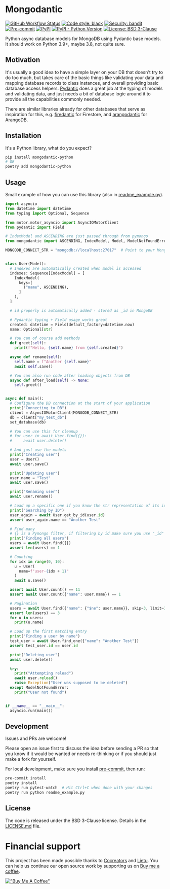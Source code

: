 # Mongodantic

[![GitHub Workflow Status](https://img.shields.io/github/actions/workflow/status/cocreators-ee/mongodantic/publish.yaml)](https://github.com/cocreators-ee/mongodantic/actions/workflows/publish.yaml)
[![Code style: black](https://img.shields.io/badge/code%20style-black-000000.svg)](https://github.com/psf/black)
[![Security: bandit](https://img.shields.io/badge/security-bandit-green.svg)](https://github.com/PyCQA/bandit)
[![Pre-commit](https://img.shields.io/badge/pre--commit-enabled-brightgreen?logo=pre-commit&logoColor=white)](https://github.com/cocreators-ee/mongodantic/blob/master/.pre-commit-config.yaml)
[![PyPI](https://img.shields.io/pypi/v/mongodantic-python)](https://pypi.org/project/mongodantic-python/)
[![PyPI - Python Version](https://img.shields.io/pypi/pyversions/mongodantic-python)](https://pypi.org/project/mongodantic-python/)
[![License: BSD 3-Clause](https://img.shields.io/badge/License-BSD%203--Clause-blue.svg)](https://opensource.org/licenses/BSD-3-Clause)

Python async database models for MongoDB using Pydantic base models. It should work on Python 3.9+, maybe 3.8, not quite
sure.

## Motivation

It's usually a good idea to have a simple layer on your DB that doesn't try to do too much, but takes care of the basic
things like validating your data and mapping database records to class instances, and overall providing basic database
access helpers. [Pydantic](https://docs.pydantic.dev) does a great job at the typing of models and validating data, and
just needs a bit of database logic around it to provide all the capabilities commonly needed.

There are similar libraries already for other databases that serve as inspiration for this,
e.g. [firedantic](http://github.com/ioxiocom/firedantic) for Firestore,
and [arangodantic](https://github.com/ioxiocom/arangodantic) for ArangoDB.

## Installation

It's a Python library, what do you expect?

```bash
pip install mongodantic-python
# OR
poetry add mongodantic-python
```

## Usage

Small example of how you can use this library (also in [readme_example.py](./readme_example.py)).

```python
import asyncio
from datetime import datetime
from typing import Optional, Sequence

from motor.motor_asyncio import AsyncIOMotorClient
from pydantic import Field

# IndexModel and ASCENDING are just passed through from pymongo
from mongodantic import ASCENDING, IndexModel, Model, ModelNotFoundError, set_database

MONGODB_CONNECT_STR = "mongodb://localhost:27017"  # Point to your MongoDB server


class User(Model):
  # Indexes are automatically created when model is accessed
  indexes: Sequence[IndexModel] = [
    IndexModel(
      keys=[
        ("name", ASCENDING),
      ]
    ),
  ]

  # id properly is automatically added - stored as _id in MongoDB

  # Pydantic typing + Field usage works great
  created: datetime = Field(default_factory=datetime.now)
  name: Optional[str]

  # You can of course add methods
  def greet(self):
    print(f"Hello, {self.name} from {self.created}")

  async def rename(self):
    self.name = f"Another {self.name}"
    await self.save()

  # You can also run code after loading objects from DB
  async def after_load(self) -> None:
    self.greet()


async def main():
  # Configure the DB connection at the start of your application
  print("Connecting to DB")
  client = AsyncIOMotorClient(MONGODB_CONNECT_STR)
  db = client["my_test_db"]
  set_database(db)

  # You can use this for cleanup
  # for user in await User.find({}):
  #     await user.delete()

  # And just use the models
  print("Creating user")
  user = User()
  await user.save()

  print("Updating user")
  user.name = "Test"
  await user.save()

  print("Renaming user")
  await user.rename()

  # Load up a specific one if you know the str representation of its id
  print("Searching by ID")
  user_again = await User.get_by_id(user.id)
  assert user_again.name == "Another Test"

  # Find many
  # {} is a Pymongo filter, if filtering by id make sure you use "_id" key and ObjectId() for value
  print("Finding all users")
  users = await User.find({})
  assert len(users) == 1

  # Counting
  for idx in range(0, 10):
    u = User(
      name=f"user-{idx + 1}"
    )
    await u.save()

  assert await User.count() == 11
  assert await User.count({"name": user.name}) == 1

  # Pagination
  users = await User.find({"name": {"$ne": user.name}}, skip=3, limit=3)
  assert len(users) == 3
  for u in users:
    print(u.name)

  # Load up the first matching entry
  print("Finding a user by name")
  test_user = await User.find_one({"name": "Another Test"})
  assert test_user.id == user.id

  print("Deleting user")
  await user.delete()

  try:
    print("Attempting reload")
    await user.reload()
    raise Exception("User was supposed to be deleted")
  except ModelNotFoundError:
    print("User not found")


if __name__ == "__main__":
  asyncio.run(main())
```

## Development

Issues and PRs are welcome!

Please open an issue first to discuss the idea before sending a PR so that you know if it would be wanted or needs
re-thinking or if you should just make a fork for yourself.

For local development, make sure you install [pre-commit](https://pre-commit.com/#install), then run:

```bash
pre-commit install
poetry install
poetry run pytest-watch  # Hit Ctrl+C when done with your changes
poetry run python readme_example.py
```

## License

The code is released under the BSD 3-Clause license. Details in the [LICENSE.md](./LICENSE.md) file.

# Financial support

This project has been made possible thanks to [Cocreators](https://cocreators.ee) and [Lietu](https://lietu.net). You
can help us continue our open source work by supporting us
on [Buy me a coffee](https://www.buymeacoffee.com/cocreators).

[!["Buy Me A Coffee"](https://www.buymeacoffee.com/assets/img/custom_images/orange_img.png)](https://www.buymeacoffee.com/cocreators)
